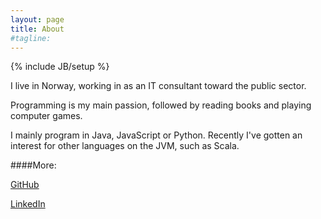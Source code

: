 ```yaml
---
layout: page
title: About
#tagline: 
---
```

{% include JB/setup %}

I live in Norway, working in as an IT consultant toward the public sector.

Programming is my main passion, followed by reading books and playing computer games.

I mainly program in Java, JavaScript or Python. Recently I've gotten an interest for other languages on the JVM, such as Scala.


####More:

[GitHub](https://github.com/joakibj)

[LinkedIn](http://no.linkedin.com/in/joakimbjornstad/)

